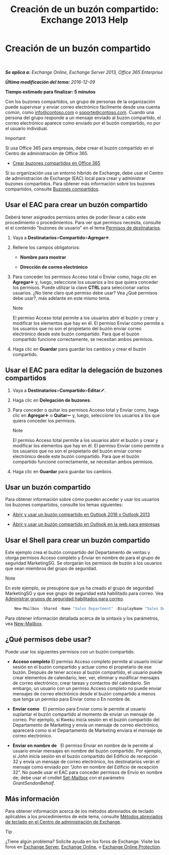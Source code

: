 ﻿---
title: 'Creación de un buzón compartido: Exchange 2013 Help'
TOCTitle: Creación de un buzón compartido
ms:assetid: d34bc827-1e83-4a7f-a219-8ba9c19fe24b
ms:mtpsurl: https://technet.microsoft.com/es-es/library/JJ150570(v=EXCHG.150)
ms:contentKeyID: 48268729
ms.date: 04/23/2018
mtps_version: v=EXCHG.150
ms.translationtype: HT
---

# Creación de un buzón compartido

 

_**Se aplica a:** Exchange Online, Exchange Server 2013, Office 365 Enterprise_

_**Última modificación del tema:** 2016-12-09_

**Tiempo estimado para finalizar: 5 minutos**

Con los buzones compartidos, un grupo de personas de la organización puede supervisar y enviar correo electrónico fácilmente desde una cuenta común, como info@contoso.com o soporte@contoso.com. Cuando una persona del grupo responde a un mensaje enviado al buzón compartido, el correo electrónico aparece como enviado por el buzón compartido, no por el usuario individual.


> [!IMPORTANT]
> Si usa Office 365 para empresas, debe crear el buzón compartido en el Centro de administración de Office 365. 
> <UL>
> <LI>
> <P><A href="https://go.microsoft.com/fwlink/p/?linkid=834766">Crear buzones compartidos en Office 365</A></P></LI></UL>



Si su organización usa un entorno híbrido de Exchange, debe usar el Centro de administración de Exchange (EAC) local para crear y administrar buzones compartidos. Para obtener más información sobre los buzones compartidos, consulte [Buzones compartidos](shared-mailboxes-exchange-2013-help.md).

## Usar el EAC para crear un buzón compartido

Deberá tener asignados permisos antes de poder llevar a cabo este procedimiento o procedimientos. Para ver qué permisos necesita, consulte el el contenido "buzones de usuario" en el tema [Permisos de destinatarios](recipients-permissions-exchange-2013-help.md).

1.  Vaya a **Destinatarios**\>**Compartido**\>**Agregar**![Agregar icono](images/JJ218640.c1e75329-d6d7-4073-a27d-498590bbb558(EXCHG.150).gif "Agregar icono").

2.  Rellene los campos obligatorios:
    
      - **Nombre para mostrar**
    
      - **Dirección de correo electrónico**

3.  Para conceder los permisos Acceso total o Enviar como, haga clic en **Agregar**![Agregar icono](images/JJ218640.c1e75329-d6d7-4073-a27d-498590bbb558(EXCHG.150).gif "Agregar icono") y, luego, seleccione los usuarios a los que quiera conceder los permisos. Puede utilizar la clave **CTRL** para seleccionar varios usuarios. ¿No tiene claro qué permiso debe usar? Vea ¿Qué permisos debe usar?, más adelante en este mismo tema.
    

    > [!NOTE]
    > El permiso Acceso total permite a los usuarios abrir el buzón y crear y modificar los elementos que hay en él. El permiso Enviar como permite a los usuarios que no son el propietario del buzón enviar correo electrónico desde este buzón compartido. Para que el buzón compartido funcione correctamente, se necesitan ambos permisos.



4.  Haga clic en **Guardar** para guardar los cambios y crear el buzón compartido.

## Usar el EAC para editar la delegación de buzones compartidos

1.  Vaya a **Destinatarios**\>**Compartido**\>**Editar**![Icono Editar](images/Bb124582.6f53ccb2-1f13-4c02-bea0-30690e6ea71d(EXCHG.150).gif "Icono Editar").

2.  Haga clic en **Delegación de buzones**.

3.  Para conceder o quitar los permisos Acceso total y Enviar como, haga clic en **Agregar**![Agregar icono](images/JJ218640.c1e75329-d6d7-4073-a27d-498590bbb558(EXCHG.150).gif "Agregar icono") o **Quitar**![Icono de quitar](images/JJ657492.479b6ced-8d64-4277-a725-f17fea202b28(EXCHG.150).gif "Icono de quitar") y, luego, seleccione los usuarios a los que quiera conceder los permisos.
    

    > [!NOTE]
    > El permiso Acceso total permite a los usuarios abrir el buzón y crear y modificar los elementos que hay en él. El permiso Enviar como permite a los usuarios que no son el propietario del buzón enviar correo electrónico desde este buzón compartido. Para que el buzón compartido funcione correctamente, se necesitan ambos permisos.



4.  Haga clic en **Guardar** para guardar los cambios.

## Usar un buzón compartido

Para obtener información sobre cómo pueden acceder y usar los usuarios los buzones compartidos, consulte los temas siguientes:

  - [Abrir y usar un buzón compartido en Outlook 2016 y Outlook 2013](https://go.microsoft.com/fwlink/p/?linkid=834764)

  - [Abrir y usar un buzón compartido en Outlook en la web para empresas](https://go.microsoft.com/fwlink/p/?linkid=834766)

## Usar el Shell para crear un buzón compartido

Este ejemplo crea el buzón compartido del Departamento de ventas y otorga permisos Acceso completo y Enviar en nombre de para el grupo de seguridad MarketingSG. Se otorgarán los permisos de buzón a los usuarios que sean miembros del grupo de seguridad.


> [!NOTE]
> En este ejemplo, se presupone que ya ha creado el grupo de seguridad MarketingSG y que ese grupo de seguridad está habilitado para correo. Vea <A href="manage-mail-enabled-security-groups-exchange-2013-help.md">Administrar grupos de seguridad habilitados para correo</A>.


```powershell
    New-Mailbox -Shared -Name "Sales Department" -DisplayName "Sales Department" -Alias Sales | Set-Mailbox -GrantSendOnBehalfTo MarketingSG | Add-MailboxPermission -User MarketingSG -AccessRights FullAccess -InheritanceType All
```

Para obtener información detallada acerca de la sintaxis y los parámetros, vea [New-Mailbox](https://technet.microsoft.com/es-es/library/aa997663\(v=exchg.150\)).

## ¿Qué permisos debe usar?

Puede usar los siguientes permisos con un buzón compartido.

  - **Acceso completo** El permiso Acceso completo permite al usuario iniciar sesión en el buzón compartido y actuar como el propietario de ese buzón. Después de tener acceso al buzón compartido, el usuario puede crear elementos de calendario; leer, ver, eliminar y modificar mensajes de correo electrónico; crear tareas y contactos del calendario. Sin embargo, un usuario con un permiso Acceso completo no puede enviar mensajes de correo electrónico desde el buzón compartido a menos que tenga un permiso para Enviar como o En nombre de.

  - **Enviar como**   El permiso para Enviar como le permite al usuario suplantar el buzón compartido al momento de enviar un mensaje de correo. Por ejemplo, si Kweku inicia sesión en el buzón compartido del Departamento de Marketing y envía un mensaje de correo electrónico, aparecerá como si el Departamento de Marketing enviara el mensaje de correo electrónico.

  - **Enviar en nombre de**   El permiso Enviar en nombre de le permite al usuario enviar mensajes en nombre del buzón compartido. Por ejemplo, si John inicia sesión en el buzón compartido del Edificio de recepción 32 y envía un mensaje de correo electrónico, los destinatarios verán el mensaje como enviado por “John en nombre del Edificio de recepción 32”. No puede usar el EAC para conceder permisos de Envío en nombre de; debe usar el cmdlet [Set-Mailbox](https://technet.microsoft.com/es-es/library/bb123981\(v=exchg.150\)) con el parámetro *GrantSendonBehalf*.

## Más información

Para obtener información acerca de los métodos abreviados de teclado aplicables a los procedimientos de este tema, consulte [Métodos abreviados de teclado en el Centro de administración de Exchange](keyboard-shortcuts-in-the-exchange-admin-center-exchange-online-protection-help.md).


> [!TIP]
> ¿Tiene algún problema? Solicite ayuda en los foros de Exchange. Visite los foros en <A href="https://go.microsoft.com/fwlink/p/?linkid=60612">Exchange Server</A>, <A href="https://go.microsoft.com/fwlink/p/?linkid=267542">Exchange Online</A>, o <A href="https://go.microsoft.com/fwlink/p/?linkid=285351">Exchange Online Protection</A>.


